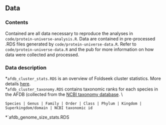## Data

### Contents

Contained are all data necessary to reproduce the analyses in `code/protein-universe-analysis.R`. Data are contained in pre-processed .RDS files generated by `code/protein-universe-data.R`. Refer to `code/protein-universe-data.R` and the pub for more information on how data were collected and processed.  

### Data description
*`afdb_cluster_stats.RDS` is an overview of Foldseek cluster statistics. More details [here](https://afdb-cluster.steineggerlab.workers.dev/). \
*`afdb_cluster_taxonomy.RDS` contains taxonomic ranks for each species in the AFDB (collected from the [NCBI taxonomy database](https://www.ncbi.nlm.nih.gov/taxonomy). \

```Species | Genus | Family | Order | Class | Phylum | Kingdom | Superkingdom/domain | NCBI taxonomic id```

*`afdb_genome_size_stats.RDS

